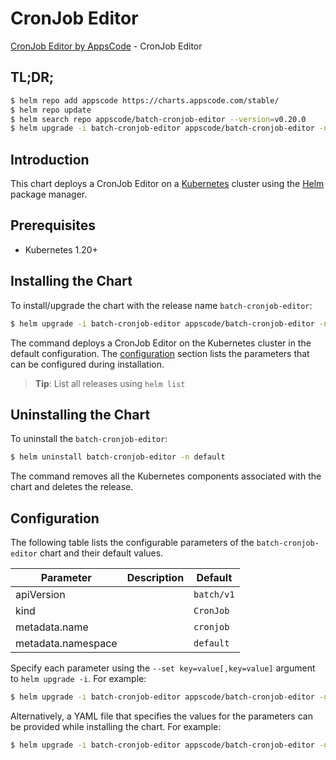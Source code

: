 # CronJob Editor

[CronJob Editor by AppsCode](https://appscode.com) - CronJob Editor

## TL;DR;

```bash
$ helm repo add appscode https://charts.appscode.com/stable/
$ helm repo update
$ helm search repo appscode/batch-cronjob-editor --version=v0.20.0
$ helm upgrade -i batch-cronjob-editor appscode/batch-cronjob-editor -n default --create-namespace --version=v0.20.0
```

## Introduction

This chart deploys a CronJob Editor on a [Kubernetes](http://kubernetes.io) cluster using the [Helm](https://helm.sh) package manager.

## Prerequisites

- Kubernetes 1.20+

## Installing the Chart

To install/upgrade the chart with the release name `batch-cronjob-editor`:

```bash
$ helm upgrade -i batch-cronjob-editor appscode/batch-cronjob-editor -n default --create-namespace --version=v0.20.0
```

The command deploys a CronJob Editor on the Kubernetes cluster in the default configuration. The [configuration](#configuration) section lists the parameters that can be configured during installation.

> **Tip**: List all releases using `helm list`

## Uninstalling the Chart

To uninstall the `batch-cronjob-editor`:

```bash
$ helm uninstall batch-cronjob-editor -n default
```

The command removes all the Kubernetes components associated with the chart and deletes the release.

## Configuration

The following table lists the configurable parameters of the `batch-cronjob-editor` chart and their default values.

|     Parameter      | Description |        Default        |
|--------------------|-------------|-----------------------|
| apiVersion         |             | <code>batch/v1</code> |
| kind               |             | <code>CronJob</code>  |
| metadata.name      |             | <code>cronjob</code>  |
| metadata.namespace |             | <code>default</code>  |


Specify each parameter using the `--set key=value[,key=value]` argument to `helm upgrade -i`. For example:

```bash
$ helm upgrade -i batch-cronjob-editor appscode/batch-cronjob-editor -n default --create-namespace --version=v0.20.0 --set apiVersion=batch/v1
```

Alternatively, a YAML file that specifies the values for the parameters can be provided while
installing the chart. For example:

```bash
$ helm upgrade -i batch-cronjob-editor appscode/batch-cronjob-editor -n default --create-namespace --version=v0.20.0 --values values.yaml
```
